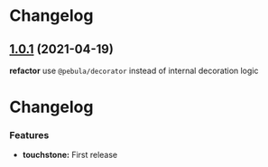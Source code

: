 # Changelog

## [1.0.1](https://github.com/pebula/node/compare/touchstone-1.0.0...touchstone-1.0.1) (2021-04-19)

**refactor** use `@pebula/decorator` instead of internal decoration logic

# Changelog

### Features

* **touchstone:** First release
